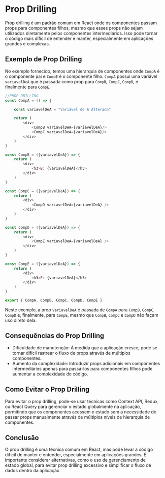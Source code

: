 # Prop Drilling

Prop drilling é um padrão comum em React onde os componentes passam props para componentes filhos, mesmo que esses props não sejam utilizados diretamente pelos componentes intermediários. Isso pode tornar o código mais difícil de entender e manter, especialmente em aplicações grandes e complexas.

## Exemplo de Prop Drilling

No exemplo fornecido, temos uma hierarquia de componentes onde `CompA` é o componente pai e `CompE` é o componente filho. `CompA` possui uma variável `variavelDeA` que é passada como prop para `CompB`, `CompC`, `CompD`, e finalmente para `CompE`.

```javascript
//PROP DRILLING
const CompA = () => {

    const variavelDeA = "Variável de A Alterada"

    return (
        <div>
            <CompB variavelDeA={variavelDeA}/>
            <CompC variavelDeA={variavelDeA}/>
        </div>
    )
}

const CompB = ({variavelDeA}) => {
    return (
        <div>
            <h3>B: {variavelDeA}</h3>
        </div>
    )
}

const CompC = ({variavelDeA}) => {
    return (
        <div>
            <CompD variavelDeA={variavelDeA} />
        </div>
    )
}

const CompD = ({variavelDeA}) => {
    return (
        <div>
            <CompE variavelDeA={variavelDeA} />
        </div>
    )
}

const CompE = ({variavelDeA}) => {
    return (
        <div>
            <h3>E: {variavelDeA}</h3>
        </div>
    )
}

export { CompA, CompB, CompC, CompD, CompE }
```

Neste exemplo, a prop `variavelDeA` é passada de `CompA` para `CompB`, `CompC`, `CompD` e, finalmente, para `CompE`, mesmo que `CompB`, `CompC` e `CompD` não façam uso direto dela.

## Consequências do Prop Drilling

- Dificuldade de manutenção: À medida que a aplicação cresce, pode se tornar difícil rastrear o fluxo de props através de múltiplos componentes.
- Aumento da complexidade: Introduzir props adicionais em componentes intermediários apenas para passá-los para componentes filhos pode aumentar a complexidade do código.

## Como Evitar o Prop Drilling

Para evitar o prop drilling, pode-se usar técnicas como Context API, Redux, ou React Query para gerenciar o estado globalmente na aplicação, permitindo que os componentes acessem o estado sem a necessidade de passar props manualmente através de múltiplos níveis de hierarquia de componentes.

## Conclusão

O prop drilling é uma técnica comum em React, mas pode levar a código difícil de manter e entender, especialmente em aplicações grandes. É importante considerar alternativas, como o uso de gerenciamento de estado global, para evitar prop drilling excessivo e simplificar o fluxo de dados dentro da aplicação.